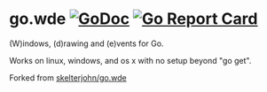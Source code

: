 # go.wde [![GoDoc](https://godoc.org/github.com/kirillDanshin/go-wde?status.svg)](https://godoc.org/github.com/kirillDanshin/go-wde) [![Go Report Card](https://goreportcard.com/badge/github.com/kirillDanshin/go-wde)](https://goreportcard.com/report/github.com/kirillDanshin/go-wde)

(W)indows, (d)rawing and (e)vents for Go.

Works on linux, windows, and os x with no setup beyond "go get".

Forked from [skelterjohn/go.wde](https://github.com/skelterjohn/go.wde)
